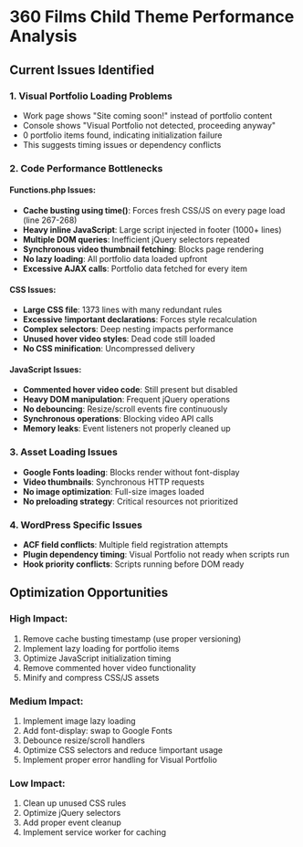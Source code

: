 # 360 Films Child Theme Performance Analysis

## Current Issues Identified

### 1. Visual Portfolio Loading Problems
- Work page shows "Site coming soon!" instead of portfolio content
- Console shows "Visual Portfolio not detected, proceeding anyway"
- 0 portfolio items found, indicating initialization failure
- This suggests timing issues or dependency conflicts

### 2. Code Performance Bottlenecks

#### Functions.php Issues:
- **Cache busting using time()**: Forces fresh CSS/JS on every page load (line 267-268)
- **Heavy inline JavaScript**: Large script injected in footer (1000+ lines)
- **Multiple DOM queries**: Inefficient jQuery selectors repeated
- **Synchronous video thumbnail fetching**: Blocks page rendering
- **No lazy loading**: All portfolio data loaded upfront
- **Excessive AJAX calls**: Portfolio data fetched for every item

#### CSS Issues:
- **Large CSS file**: 1373 lines with many redundant rules
- **Excessive !important declarations**: Forces style recalculation
- **Complex selectors**: Deep nesting impacts performance
- **Unused hover video styles**: Dead code still loaded
- **No CSS minification**: Uncompressed delivery

#### JavaScript Issues:
- **Commented hover video code**: Still present but disabled
- **Heavy DOM manipulation**: Frequent jQuery operations
- **No debouncing**: Resize/scroll events fire continuously
- **Synchronous operations**: Blocking video API calls
- **Memory leaks**: Event listeners not properly cleaned up

### 3. Asset Loading Issues
- **Google Fonts loading**: Blocks render without font-display
- **Video thumbnails**: Synchronous HTTP requests
- **No image optimization**: Full-size images loaded
- **No preloading strategy**: Critical resources not prioritized

### 4. WordPress Specific Issues
- **ACF field conflicts**: Multiple field registration attempts
- **Plugin dependency timing**: Visual Portfolio not ready when scripts run
- **Hook priority conflicts**: Scripts running before DOM ready

## Optimization Opportunities

### High Impact:
1. Remove cache busting timestamp (use proper versioning)
2. Implement lazy loading for portfolio items
3. Optimize JavaScript initialization timing
4. Remove commented hover video functionality
5. Minify and compress CSS/JS assets

### Medium Impact:
1. Implement image lazy loading
2. Add font-display: swap to Google Fonts
3. Debounce resize/scroll handlers
4. Optimize CSS selectors and reduce !important usage
5. Implement proper error handling for Visual Portfolio

### Low Impact:
1. Clean up unused CSS rules
2. Optimize jQuery selectors
3. Add proper event cleanup
4. Implement service worker for caching


